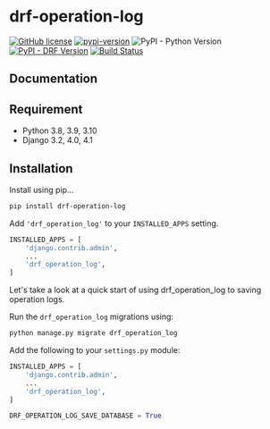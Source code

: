 # drf-operation-log


[![GitHub license](https://img.shields.io/github/license/anyidea/drf-operation-log)](https://github.com/anyidea/drf-operation-log/blob/master/LICENSE)
[![pypi-version](https://img.shields.io/pypi/v/drf-operation-log.svg)](https://pypi.python.org/pypi/drf-operation-log)
![PyPI - Python Version](https://img.shields.io/pypi/pyversions/drf-operation-log)
[![PyPI - DRF Version](https://img.shields.io/badge/djangorestframework-%3E%3D3.0-red)](https://www.django-rest-framework.org)
[![Build Status](https://app.travis-ci.com/aiden520/drfexts.svg?branch=master)](https://app.travis-ci.com/aiden520/drfexts)


## Documentation

## Requirement
* Python 3.8, 3.9, 3.10
* Django 3.2, 4.0, 4.1

## Installation
Install using pip...
```bash
pip install drf-operation-log
```
Add `'drf_operation_log'` to your `INSTALLED_APPS` setting.
```python
INSTALLED_APPS = [
    'django.contrib.admin',
    ...
    'drf_operation_log',
]
```

Let's take a look at a quick start of using drf_operation_log to saving operation logs.

Run the `drf_operation_log` migrations using:
```bash
python manage.py migrate drf_operation_log
```

Add the following to your `settings.py` module:
```python
INSTALLED_APPS = [
    'django.contrib.admin',
    ...
    'drf_operation_log',
]

DRF_OPERATION_LOG_SAVE_DATABASE = True
```
